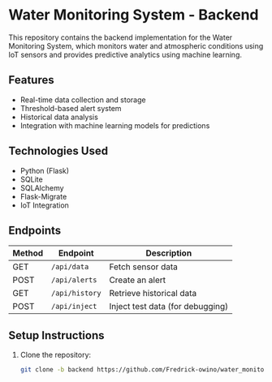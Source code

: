 # Water Monitoring System - Backend

This repository contains the backend implementation for the Water Monitoring System, which monitors water and atmospheric conditions using IoT sensors and provides predictive analytics using machine learning.

## Features
- Real-time data collection and storage
- Threshold-based alert system
- Historical data analysis
- Integration with machine learning models for predictions

## Technologies Used
- Python (Flask)
- SQLite
- SQLAlchemy
- Flask-Migrate
- IoT Integration

## Endpoints
| Method | Endpoint           | Description                         |
|--------|--------------------|-------------------------------------|
| GET    | `/api/data`        | Fetch sensor data                  |
| POST   | `/api/alerts`      | Create an alert                    |
| GET    | `/api/history`     | Retrieve historical data           |
| POST   | `/api/inject`      | Inject test data (for debugging)   |

## Setup Instructions
1. Clone the repository:
   ```bash
   git clone -b backend https://github.com/Fredrick-owino/water_monitoring.git
